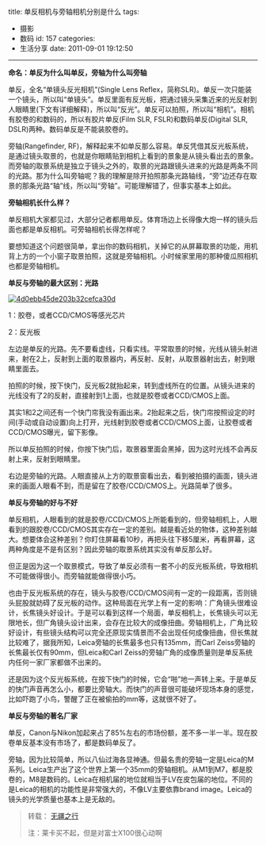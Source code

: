 title: 单反相机与旁轴相机分别是什么
tags:
  - 摄影
  - 数码
id: 157
categories:
  - 生活分享
date: 2011-09-01 19:12:50
---

**命名：单反为什么叫单反，旁轴为什么叫旁轴**

单反，全名“单镜头反光相机”(Single Lens Reflex，简称SLR)。单反一次只能装一个镜头，所以叫“单镜头”。单反里面有反光板，把通过镜头采集近来的光反射到人眼睛里(下文有详细解释)，所以叫“反光”。单反可以拍照，所以叫“相机”。相机有胶卷的和数码的，所以有胶片单反(Film SLR, FSLR)和数码单反(Digital SLR, DSLR)两种。数码单反是不能装胶卷的。

旁轴(Rangefinder, RF)，解释起来不如单反那么容易。单反凭借其反光板系统，是通过镜头取景的，也就是你眼睛贴到相机上看到的景象是从镜头看出去的景象。而旁轴的取景系统是独立于镜头之外的，取景的光路跟镜头进来的光路是两条不同的光路。那为什么叫旁轴呢？我的理解是除开拍照那条光路轴线，“旁”边还存在取景的那条光路“轴”线，所以叫“旁轴”。可能理解错了，但事实基本上如此。

<!--more-->

**旁轴相机长什么样？**

单反相机大家都见过，大部分记者都用单反。体育场边上长得像大炮一样的镜头后面也都是单反相机。可旁轴相机长得怎样呢？

要想知道这个问题很简单，拿出你的数码相机，关掉它的从屏幕取景的功能，用机背上方的一个小窗子取景拍照，这就是旁轴相机。小时候家里用的那种傻瓜照相机也都是旁轴相机。

**单反与旁轴的最大区别：光路**

[![4d0ebb45de203b32cefca30d](http://www.hongweiyi.com/wp-content/uploads/2011/09/4d0ebb45de203b32cefca30d_thumb.jpg "4d0ebb45de203b32cefca30d")](http://www.hongweiyi.com/wp-content/uploads/2011/09/4d0ebb45de203b32cefca30d.jpg)

1：胶卷，或者CCD/CMOS等感光芯片

2：反光板

左边是单反的光路。先不要看虚线，只看实线。平常取景的时候，光线从镜头射进来，射在2上，反射到上面的取景器内，再反射、反射，从取景器射出去，射到眼睛里面去。

拍照的时候，按下快门，反光板2就抬起来，转到虚线所在的位置。从镜头进来的光线没有了2的反射，直接射到1上面，也就是胶卷或者CCD/CMOS上面。

其实1和2之间还有一个快门帘我没有画出来。2抬起来之后，快门帘按照设定的时间(手动或自动设置)向上打开，光线射到胶卷或者CCD/CMOS上面，让胶卷或者CCD/CMOS曝光，留下影像。

所以单反拍照的时候，你按下快门后，取景器里面会黑掉，因为这时光线不会再反射上来，反射到眼睛里。

右边是旁轴的光路。人眼直接从上方的取景窗看出去，看到被拍摄的画面，镜头进来的画面人眼看不到，而是留在了胶卷/CCD/CMOS上。光路简单了很多。

**单反与旁轴的好与不好**

单反相机，人眼看到的就是胶卷/CCD/CMOS上所能看到的，但旁轴相机上，人眼看到的跟胶卷/CCD/CMOS其实存在一定的差别。越是看近处的物体，这种差别越大。想要体会这种差别？你盯住屏幕看10秒，再把头往下移5厘米，再看屏幕，这两种角度是不是有区别？因此旁轴的取景系统其实没有单反那么好。

但正是因为这一个取景模式，导致了单反必须有一套不小的反光板系统，导致相机不可能做得很小。而旁轴就能做得很小巧。

也由于反光板系统的存在，镜头与胶卷/CCD/CMOS间有一定的一段距离，否则镜头屁股就妨碍了反光板的动作。这种局面在光学上有一定的影响：广角镜头很难设计，长焦镜头好设计。于是可以看到这样一个局面，单反相机上，长焦镜头可以无限地长，但广角镜头设计出来，会存在比较大的成像扭曲。旁轴相机上，广角比较好设计，有些镜头结构可以完全还原现实情景而不会出现任何成像扭曲，但长焦就比较难了，据我所知，Leica旁轴的长焦最多也只有135mm，而Carl Zeiss旁轴的长焦最长仅有90mm，但Leica和Carl Zeiss的旁轴广角的成像质量则是单反系统内任何一家厂家都做不出来的。

还是因为这个反光板系统，在按下快门的时候，它会“啪”地一声转上来。于是单反的快门声音再怎么小，都要比旁轴大。而快门的声音很可能破坏现场本身的感觉，比如吓跑了小鸟，警醒了正在被偷拍的mm等，这就很不好了。

**单反与旁轴的著名厂家**

单反，Canon与Nikon加起来占了85%左右的市场份额，差不多一半一半。现在胶卷单反基本没有市场了，都是数码单反了。

旁轴，因为比较简单，所以八仙过海各显神通。但最名贵的旁轴一定是Leica的M系列。Leica生产出了这个世界上第一个35mm的旁轴相机。从M1到M7，都是胶卷的，M8是数码的。Leica在相机届的地位就相当于LV在皮包届的地位。不同的是Leica的相机的功能性是非常强大的，不像LV主要依靠brand image。Leica的镜头的光学质量也基本上是无敌的。
> 转载： [无疆之行](http://hi.baidu.com/lavituo/blog/item/c413fed38abfb3daa8ec9a00.html)> 
> 
> 注：莱卡买不起，但是对富士X100很心动啊